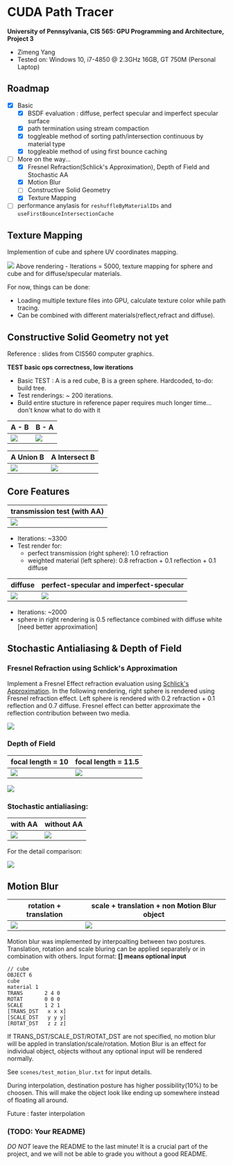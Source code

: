 CUDA Path Tracer
================

**University of Pennsylvania, CIS 565: GPU Programming and Architecture, Project 3**

* Zimeng Yang
* Tested on: Windows 10, i7-4850 @ 2.3GHz 16GB, GT 750M (Personal Laptop)

## Roadmap
* [x] Basic 
  * [x] BSDF evaluation : diffuse, perfect specular and imperfect specular surface
  * [x] path termination using stream compaction
  * [x] toggleable method of sorting path/intersection continuous by material type
  * [x] toggleable method of using first bounce caching
* [ ] More on the way...
  * [x] Fresnel Refraction(Schlick's Approximation), Depth of Field and Stochastic AA
  * [x] Motion Blur
  * [ ] Constructive Solid Geometry
  * [x] Texture Mapping 
* [ ] performance anylasis for `reshuffleByMaterialIDs` and `useFirstBounceIntersectionCache`

## Texture Mapping 
Implemention of cube and sphere UV coordinates mapping. 

![](renderings/texture_mapping.png)
Above rendering - Iterations = 5000, texture mapping for sphere and cube and for diffuse/specular materials.

For now, things can be done:
* Loading multiple texture files into GPU, calculate texture color while path tracing.
* Can be combined with different materials(reflect,refract and diffuse).

## Constructive Solid Geometry not yet
Reference : slides from CIS560 computer graphics.

**TEST basic ops correctness, low iterations**
* Basic TEST : A is a red cube, B is a green sphere. Hardcoded, to-do: build tree.
* Test renderings: ~ 200 iterations.
* Build entire stucture in reference paper requires much longer time... don't know what to do with it

| A - B | B - A|
|------|------|
|![](renderings/csg_difference_test.png)|![](renderings/csg_difference_test2.png)|
 
|A Union B| A Intersect B|
|------|------|
|![](renderings/csg_union_test.png)|![](renderings/csg_intersect_test.png)|

## Core Features
| transmission test (with AA)|
|----|
|![](renderings/roadmap_cornell_aa.png)|
* Iterations: ~3300
* Test render for:
  * perfect transmission (right sphere): 1.0 refraction
  * weighted material (left sphere): 0.8 refraction + 0.1 reflection + 0.1 diffuse

|diffuse|perfect-specular and imperfect-specular|
|------|------|
|![](renderings/roadmap_cornell_diffuse_2008sample.png)|![](renderings/roadmap_cornell_imperfect_specular_2000sample.png)|
* Iterations: ~2000 
* sphere in right rendering is 0.5 reflectance combined with diffuse white [need better approximation]

## Stochastic Antialiasing & Depth of Field
### Fresnel Refraction using Schlick's Approximation
Implement a Fresnel Effect refraction evaluation using [Schlick's Approximation](https://en.wikipedia.org/wiki/Schlick%27s_approximation).
In the following rendering, right sphere is rendered using Fresnel refraction effect. Left sphere is rendered with 0.2 refraction + 0.1 reflection and 0.7 diffuse. Fresnel effect can better approximate the reflection contribution between two media.

![](renderings/roadmap_cornell_fresnelRefraction.png)

### Depth of Field
|focal length = 10| focal length = 11.5|
|------|------|
|![](renderings/dof_FL_10.png)|![](renderings/dof_FL_11.5.png)|

![](renderings/dof_10.5.png)

### Stochastic antialiasing:

|with AA| without AA|
|------|------|
|![](renderings/roadmap_cornell_aa.png)|![](renderings/roadmap_cornell_0.8Rf_0.1Rl_0.1Di_perfect_transmission_3392sample.png)|

For the detail comparison:

![](renderings/AA_Comp.png)

## Motion Blur
|rotation + translation|scale + translation + non Motion Blur object|
|------|------|
|![](renderings/motion_blur1.png)|![](renderings/motion_blur2.png)|

Motion blur was implemented by interpoalting between two postures. Translation, rotation and scale bluring can be applied separately or in combination with others. Input format: **[] means optional input**
```
// cube
OBJECT 6
cube
material 1
TRANS       2 4 0
ROTAT       0 0 0
SCALE       1 2 1
[TRANS_DST   x x x]
[SCALE_DST   y y y]
[ROTAT_DST   z z z] 
```
If TRANS_DST/SCALE_DST/ROTAT_DST are not specified, no motion blur will be appled in translation/scale/rotation.
Motion Blur is an effect for individual object, objects without any optional input will be rendered normally.

See `scenes/test_motion_blur.txt` for input details.

During interpolation, destination posture has higher possibility(10%) to be choosen. This will make the object look like ending up somewhere instead of floating all around.

Future : faster interpolation

### (TODO: Your README)

*DO NOT* leave the README to the last minute! It is a crucial part of the
project, and we will not be able to grade you without a good README.

